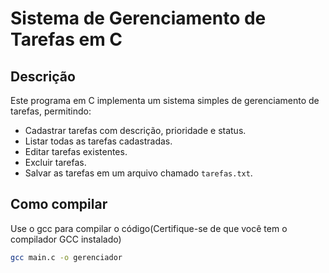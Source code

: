 # Sistema de Gerenciamento de Tarefas em C

## Descrição

Este programa em C implementa um sistema simples de gerenciamento de tarefas, permitindo:

- Cadastrar tarefas com descrição, prioridade e status.
- Listar todas as tarefas cadastradas.
- Editar tarefas existentes.
- Excluir tarefas.
- Salvar as tarefas em um arquivo chamado `tarefas.txt`.

## Como compilar

Use o gcc para compilar o código(Certifique-se de que você tem o compilador GCC instalado)

```bash
gcc main.c -o gerenciador




